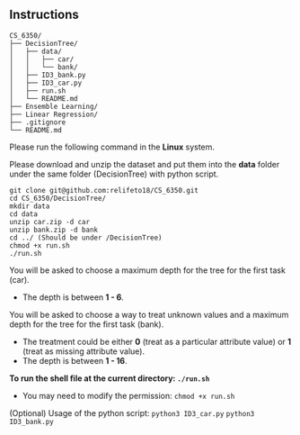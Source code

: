 ## Instructions
```
CS_6350/
├── DecisionTree/
│   ├── data/
│   │   ├── car/
│   │   └── bank/
│   ├── ID3_bank.py
│   ├── ID3_car.py
│   ├── run.sh
│   └── README.md
├── Ensemble Learning/
├── Linear Regression/
├── .gitignore
└── README.md
```
Please run the following command in the **Linux** system.

Please download and unzip the dataset and put them into the **data** folder under the same folder (DecisionTree) with python script. 

```
git clone git@github.com:relifeto18/CS_6350.git
cd CS_6350/DecisionTree/
mkdir data
cd data
unzip car.zip -d car
unzip bank.zip -d bank
cd ../ (Should be under /DecisionTree)
chmod +x run.sh
./run.sh
```

You will be asked to choose a maximum depth for the tree for the first task (car).
- The depth is between **1 - 6**.

You will be asked to choose a way to treat unknown values and a maximum depth for the tree for the first task (bank).
 - The treatment could be either **0** (treat as a particular attribute value) or **1** (treat as missing attribute value).
- The depth is between **1 - 16**.

**To run the shell file at the current directory: `./run.sh`**
- You may need to modify the permission: `chmod +x run.sh`

(Optional) Usage of the python script: `python3 ID3_car.py` `python3 ID3_bank.py`